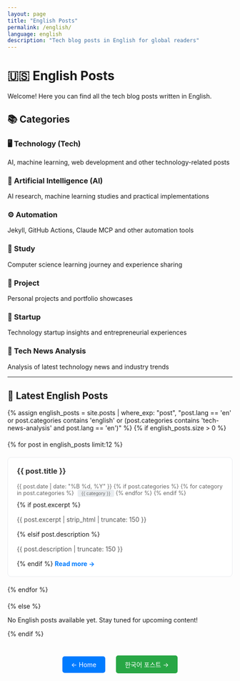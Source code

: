 ```yaml
---
layout: page
title: "English Posts"
permalink: /english/
language: english
description: "Tech blog posts in English for global readers"
---
```


# 🇺🇸 English Posts

Welcome! Here you can find all the tech blog posts written in English.

## 📚 Categories

### 🖥️ Technology (Tech)
AI, machine learning, web development and other technology-related posts

### 🤖 Artificial Intelligence (AI)
AI research, machine learning studies and practical implementations

### ⚙️ Automation
Jekyll, GitHub Actions, Claude MCP and other automation tools

### 📖 Study
Computer science learning journey and experience sharing

### 🚀 Project
Personal projects and portfolio showcases

### 💼 Startup
Technology startup insights and entrepreneurial experiences

### 📰 Tech News Analysis
Analysis of latest technology news and industry trends

---

## 📝 Latest English Posts

<div class="english-posts">
{% assign english_posts = site.posts | where_exp: "post", "post.lang == 'en' or post.categories contains 'english' or (post.categories contains 'tech-news-analysis' and post.lang == 'en')" %}
{% if english_posts.size > 0 %}
  <div class="posts-grid" style="display: grid; grid-template-columns: repeat(auto-fit, minmax(300px, 1fr)); gap: 20px; margin: 20px 0;">
    {% for post in english_posts limit:12 %}
      <article class="post-preview" style="border: 1px solid #e9ecef; border-radius: 8px; padding: 20px; background: white; transition: box-shadow 0.3s ease;">
        <h3 style="margin-top: 0;"><a href="{{ post.url | relative_url }}" style="text-decoration: none; color: #333;">{{ post.title }}</a></h3>
        <p class="post-meta" style="color: #666; font-size: 0.9em; margin: 10px 0;">
          <time datetime="{{ post.date | date_to_xmlschema }}">{{ post.date | date: "%B %d, %Y" }}</time>
          {% if post.categories %}
            <span class="categories">
              {% for category in post.categories %}
                <span class="category" style="background: #e9ecef; padding: 2px 8px; border-radius: 4px; margin-left: 5px; font-size: 0.8em;">{{ category }}</span>
              {% endfor %}
            </span>
          {% endif %}
        </p>
        {% if post.excerpt %}
          <p class="excerpt" style="color: #555; line-height: 1.5;">{{ post.excerpt | strip_html | truncate: 150 }}</p>
        {% elsif post.description %}
          <p class="excerpt" style="color: #555; line-height: 1.5;">{{ post.description | truncate: 150 }}</p>
        {% endif %}
        <a href="{{ post.url | relative_url }}" style="color: #007bff; text-decoration: none; font-weight: bold;">Read more →</a>
      </article>
    {% endfor %}
  </div>
{% else %}
  <p>No English posts available yet. Stay tuned for upcoming content!</p>
{% endif %}
</div>

<div class="navigation-links" style="text-align: center; margin: 40px 0;">
  <a href="{{ '/' | relative_url }}" class="btn" style="display: inline-block; padding: 10px 20px; background: #007bff; color: white; text-decoration: none; border-radius: 5px; margin: 0 10px;">← Home</a>
  <a href="{{ '/korean/' | relative_url }}" class="btn" style="display: inline-block; padding: 10px 20px; background: #28a745; color: white; text-decoration: none; border-radius: 5px; margin: 0 10px;">한국어 포스트 →</a>
</div>

<style>
.post-preview:hover {
  box-shadow: 0 4px 8px rgba(0,0,0,0.1);
}

.posts-grid article {
  transition: transform 0.2s ease;
}

.posts-grid article:hover {
  transform: translateY(-2px);
}
</style>

